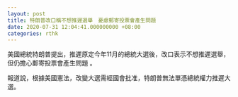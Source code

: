 ```yaml
---
layout: post
title: 特朗普改口稱不想推遲選舉　憂慮郵寄投票會產生問題
date: 2020-07-31 12:04:41.000000000 +08:00
categories: rthk
---
```


美國總統特朗普提出，推遲原定今年11月的總統大選後，改口表示不想推遲選舉，但仍擔心郵寄投票會產生問題 。

報道說，根據美國憲法，改變大選需經國會批准，特朗普無法單憑總統權力推遲大選。
